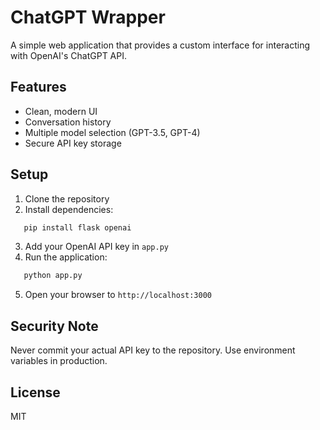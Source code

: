 # ChatGPT Wrapper

A simple web application that provides a custom interface for interacting with OpenAI's ChatGPT API.

## Features
- Clean, modern UI
- Conversation history
- Multiple model selection (GPT-3.5, GPT-4)
- Secure API key storage

## Setup

1. Clone the repository
2. Install dependencies:
```bash
   pip install flask openai
```
3. Add your OpenAI API key in `app.py`
4. Run the application:
```bash
   python app.py
```
5. Open your browser to `http://localhost:3000`

## Security Note
Never commit your actual API key to the repository. Use environment variables in production.

## License
MIT
